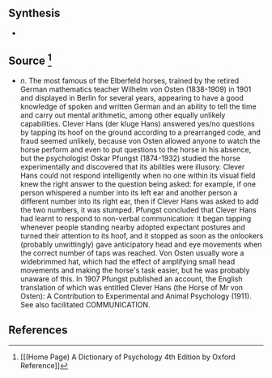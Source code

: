 ## Synthesis
- 
## Source [^1]
- $n$. The most famous of the Elberfeld horses, trained by the retired German mathematics teacher Wilhelm von Osten (1838-1909) in 1901 and displayed in Berlin for several years, appearing to have a good knowledge of spoken and written German and an ability to tell the time and carry out mental arithmetic, among other equally unlikely capabilities. Clever Hans (der kluge Hans) answered yes/no questions by tapping its hoof on the ground according to a prearranged code, and fraud seemed unlikely, because von Osten allowed anyone to watch the horse perform and even to put questions to the horse in his absence, but the psychologist Oskar Pfungst (1874-1932) studied the horse experimentally and discovered that its abilities were illusory. Clever Hans could not respond intelligently when no one within its visual field knew the right answer to the question being asked: for example, if one person whispered a number into its left ear and another person a different number into its right ear, then if Clever Hans was asked to add the two numbers, it was stumped. Pfungst concluded that Clever Hans had learnt to respond to non-verbal communication: it began tapping whenever people standing nearby adopted expectant postures and turned their attention to its hoof, and it stopped as soon as the onlookers (probably unwittingly) gave anticipatory head and eye movements when the correct number of taps was reached. Von Osten usually wore a widebrimmed hat, which had the effect of amplifying small head movements and making the horse's task easier, but he was probably unaware of this. In 1907 Pfungst published an account, the English translation of which was entitled Clever Hans (the Horse of Mr von Osten): A Contribution to Experimental and Animal Psychology (1911). See also facilitated COMMUNICATION.
## References

[^1]: [[(Home Page) A Dictionary of Psychology 4th Edition by Oxford Reference]]